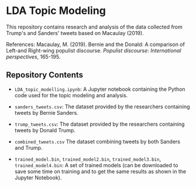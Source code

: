 # LDA Topic Modeling

This repository contains research and analysis of the data collected from Trump's and Sanders' tweets based on Macaulay (2019).

References: Macaulay, M. (2019). Bernie and the Donald: A comparison of Left-and Right-wing populist discourse. *Populist discourse: International perspectives*, 165-195.


## Repository Contents

- `LDA_topic_modelling.ipynb`: A Jupyter notebook containing the Python code used for the topic modeling and analysis.

- `sanders_tweets.csv`: The dataset provided by the researchers containing tweets by Bernie Sanders.

- `trump_tweets.csv`: The dataset provided by the researchers containing tweets by Donald Trump.

- `combined_tweets.csv` The dataset combining tweets by both Sanders and Trump.

- `trained_model.bin`, `trained_model2.bin`, `trained_model3.bin`, `trained_model4.bin`: A set of trained models (can be downloaded to save some time on training and to get the same results as shown in the Jupyter Notebook).
